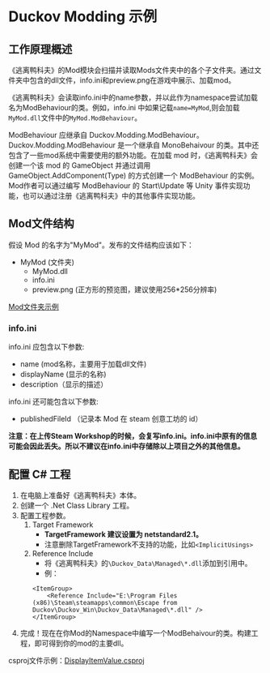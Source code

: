 # Duckov Modding 示例

## 工作原理概述

《逃离鸭科夫》的Mod模块会扫描并读取Mods文件夹中的各个子文件夹。通过文件夹中包含的dll文件，info.ini和preview.png在游戏中展示、加载mod。

《逃离鸭科夫》会读取info.ini中的name参数，并以此作为namespace尝试加载名为ModBehaviour的类。例如，info.ini 中如果记载`name=MyMod`,则会加载`MyMod.dll`文件中的`MyMod.ModBehaviour`。

ModBehaviour 应继承自 Duckov.Modding.ModBehaviour。Duckov.Modding.ModBehaviour 是一个继承自 MonoBehaivour 的类。其中还包含了一些mod系统中需要使用的额外功能。在加载 mod 时，《逃离鸭科夫》会创建一个该 mod 的 GameObject 并通过调用 GameObject.AddComponent(Type) 的方式创建一个 ModBehaviour 的实例。Mod作者可以通过编写 ModBehaviour 的 Start\Update 等 Unity 事件实现功能，也可以通过注册《逃离鸭科夫》中的其他事件实现功能。

## Mod文件结构

假设 Mod 的名字为"MyMod"。发布的文件结构应该如下：

- MyMod (文件夹)
    - MyMod.dll
    - info.ini
    - preview.png (正方形的预览图，建议使用256*256分辨率)

[Mod文件夹示例](DisplayItemValue/ReleaseExample/DisplayItemValue/)

### info.ini

info.ini 应包含以下参数:
- name (mod名称，主要用于加载dll文件)
- displayName (显示的名称)
- description（显示的描述）

info.ini 还可能包含以下参数:
- publishedFileId （记录本 Mod 在 steam 创意工坊的 id）

**注意：在上传Steam Workshop的时候，会复写info.ini。info.ini中原有的信息可能会因此丢失。所以不建议在info.ini中存储除以上项目之外的其他信息。**


## 配置 C# 工程

1. 在电脑上准备好《逃离鸭科夫》本体。
2. 创建一个 .Net Class Library 工程。
3. 配置工程参数。
    1. Target Framework
        - **TargetFramework 建议设置为 netstandard2.1。**
        - 注意删除TargetFramework不支持的功能，比如`<ImplicitUsings>`
    2. Reference Include
        - 将《逃离鸭科夫》的`\Duckov_Data\Managed\*.dll`添加到引用中。
        - 例：
        ```
        <ItemGroup>
            <Reference Include="E:\Program Files (x86)\Steam\steamapps\common\Escape from Duckov\Duckov_Win\Duckov_Data\Managed\*.dll" />
        </ItemGroup> 
        ```
3. 完成！现在在你Mod的Namespace中编写一个ModBehaivour的类。构建工程，即可得到你的mod的主要dll。

csproj文件示例：[DisplayItemValue.csproj](DisplayItemValue/DisplayItemValue.csproj)


